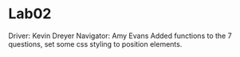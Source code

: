 # Lab02

Driver: Kevin Dreyer
Navigator: Amy Evans
Added functions to the 7 questions, set some css styling to position elements.